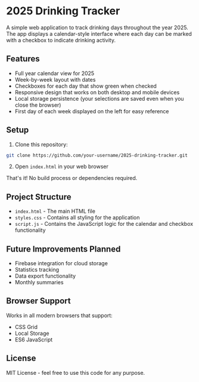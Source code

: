 # 2025 Drinking Tracker

A simple web application to track drinking days throughout the year 2025. The app displays a calendar-style interface where each day can be marked with a checkbox to indicate drinking activity.

## Features

- Full year calendar view for 2025
- Week-by-week layout with dates
- Checkboxes for each day that show green when checked
- Responsive design that works on both desktop and mobile devices
- Local storage persistence (your selections are saved even when you close the browser)
- First day of each week displayed on the left for easy reference

## Setup

1. Clone this repository:
```bash
git clone https://github.com/your-username/2025-drinking-tracker.git
```
2. Open `index.html` in your web browser

That's it! No build process or dependencies required.

## Project Structure

- `index.html` - The main HTML file
- `styles.css` - Contains all styling for the application
- `script.js` - Contains the JavaScript logic for the calendar and checkbox functionality

## Future Improvements Planned

- Firebase integration for cloud storage
- Statistics tracking
- Data export functionality
- Monthly summaries

## Browser Support

Works in all modern browsers that support:
- CSS Grid
- Local Storage
- ES6 JavaScript

## License

MIT License - feel free to use this code for any purpose.
